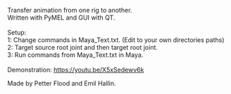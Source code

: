 Transfer animation from one rig to another.<br />
Written with PyMEL and GUI with QT.<br />
<br />
Setup:<br />
1: Change commands in Maya_Text.txt. (Edit to your own directories paths)<br />
2: Target source root joint and then target root joint.<br />
3: Run commands from Maya_Text.txt in Maya.<br />
<br />
Demonstration: https://youtu.be/X5xSedewv6k

Made by Petter Flood and Emil Hallin.
